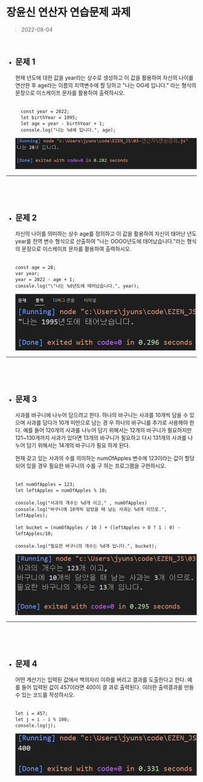 # 장윤신 연산자 연습문제 과제
> 2022-08-04

<br>

- ## 문제 1
  현재 년도에 대한 값을 year라는 상수로 생성하고 이 값을 활용하여 자신의 나이를 연산한 후 age라는 이름의 지역변수에 할
  당하고 "나는 OO세 입니다." 라는 형식의 문장으로 이스케이프 문자를 활용하여 출력하시오.
  <br><br>
  ```
    const year = 2022;
    let birthYear = 1995;
    let age = year - birthYear + 1;
    console.log("나는 %d세 입니다.", age);
  ```
    ![문제1](1.png)


---
<br><br><br>

- ## 문제 2
    자신의 나이를 의미하는 상수 age를 정의하고 이 값을 활용하여 자신이 태어난 년도 year를 전역 변수 형식으로 산출하여
    "나는 OOOO년도에 태어났습니다."라는 형식의 문장으로 이스케이프 문자를 활용하여 출력하시오.
    <br><br>
    ```
    const age = 28;
    var year;
    year = 2022 - age + 1;
    console.log("\"나는 %d년도에 태어났습니다.", year);
    ```
    ![문제](2.png)


---
<br><br><br>

- ## 문제 3
    사과를 바구니에 나누어 담으려고 한다. 하나의 바구니는 사과를 10개씩 담을 수 있으며 사과를 담다가 10개 미만으로 남는 경
    우 하나의 바구니를 추가로 사용해야 한다. 예를 들어 120개의 사과를 나누어 담기 위해서는 12개의 바구니가 필요하지만
    121~130개까지 사과가 있다면 13개의 바구니가 필요하고 다시 131개의 사과를 나누어 담기 위해서는 14개의 바구니가 필요
    하게 된다.<br>

    현재 갖고 있는 사과의 수를 의미하는 numOfApples 변수에 123이라는 값이 할당되어 있을 경우 필요한 바구니의 수를 구
    하는 프로그램을 구현하시오.
    <br><br>
    ```
    let numOfApples = 123;
    let leftApples = numOfApples % 10;

    console.log("사과의 개수는 %d개 이고," , numOfApples)
    console.log("바구니에 10개씩 담았을 때 남는 사과는 %d개 이므로.", leftApples);

    let bucket = (numOfApples / 10 ) + (leftApples > 0 ? 1 : 0) - leftApples/10;

    console.log("필요한 바구니의 개수는 %d개 입니다.", bucket);
    ```
    ![문제](3.png)


---
<br><br><br>

- ## 문제 4
    어떤 계산기는 입력된 값에서 백의자리 이하를 버리고 결과를 도출한다고 한다. 예를 들어 입력된 값이 457이라면 400이 결
    과로 출력된다. 이러한 출력결과를 만들 수 있는 코드를 작성하시오.
    <br><br>
    ```
    let i = 457;
    let j = i - i % 100;
    console.log(j);
    ```
    ![문제](4.png)

